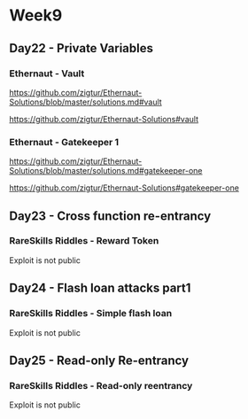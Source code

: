 # Week9
## Day22 - Private Variables
### Ethernaut - Vault
https://github.com/zigtur/Ethernaut-Solutions/blob/master/solutions.md#vault

https://github.com/zigtur/Ethernaut-Solutions#vault


### Ethernaut - Gatekeeper 1
https://github.com/zigtur/Ethernaut-Solutions/blob/master/solutions.md#gatekeeper-one

https://github.com/zigtur/Ethernaut-Solutions#gatekeeper-one


## Day23 - Cross function re-entrancy
### RareSkills Riddles - Reward Token
Exploit is not public


## Day24 - Flash loan attacks part1
### RareSkills Riddles - Simple flash loan
Exploit is not public


## Day25 - Read-only Re-entrancy
### RareSkills Riddles - Read-only reentrancy
Exploit is not public

